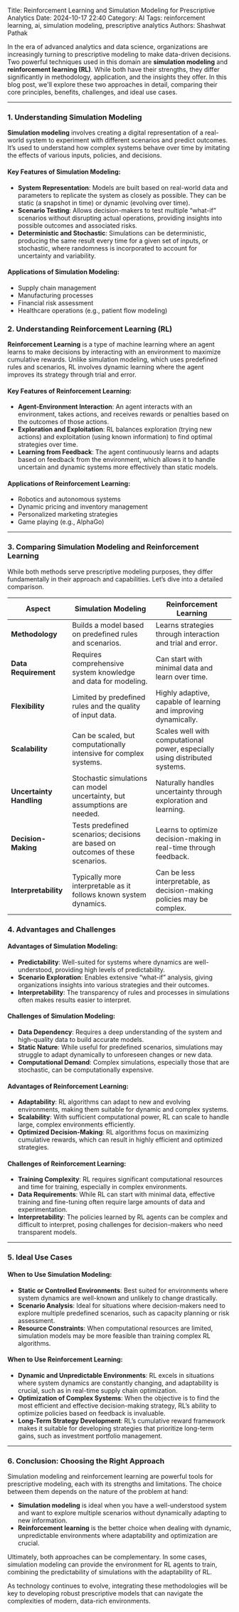 Title: Reinforcement Learning and Simulation Modeling for Prescriptive Analytics
Date: 2024-10-17 22:40
Category: AI
Tags: reinforcement learning, ai, simulation modeling, prescriptive analytics
Authors: Shashwat Pathak

In the era of advanced analytics and data science, organizations are increasingly turning to prescriptive modeling to make data-driven decisions. Two powerful techniques used in this domain are **simulation modeling** and **reinforcement learning (RL)**. While both have their strengths, they differ significantly in methodology, application, and the insights they offer. In this blog post, we'll explore these two approaches in detail, comparing their core principles, benefits, challenges, and ideal use cases.

---

### **1. Understanding Simulation Modeling**

**Simulation modeling** involves creating a digital representation of a real-world system to experiment with different scenarios and predict outcomes. It’s used to understand how complex systems behave over time by imitating the effects of various inputs, policies, and decisions.

#### **Key Features of Simulation Modeling:**
- **System Representation**: Models are built based on real-world data and parameters to replicate the system as closely as possible. They can be static (a snapshot in time) or dynamic (evolving over time).
- **Scenario Testing**: Allows decision-makers to test multiple “what-if” scenarios without disrupting actual operations, providing insights into possible outcomes and associated risks.
- **Deterministic and Stochastic**: Simulations can be deterministic, producing the same result every time for a given set of inputs, or stochastic, where randomness is incorporated to account for uncertainty and variability.

#### **Applications of Simulation Modeling:**
- Supply chain management
- Manufacturing processes
- Financial risk assessment
- Healthcare operations (e.g., patient flow modeling)
  
### **2. Understanding Reinforcement Learning (RL)**

**Reinforcement Learning** is a type of machine learning where an agent learns to make decisions by interacting with an environment to maximize cumulative rewards. Unlike simulation modeling, which uses predefined rules and scenarios, RL involves dynamic learning where the agent improves its strategy through trial and error.

#### **Key Features of Reinforcement Learning:**
- **Agent-Environment Interaction**: An agent interacts with an environment, takes actions, and receives rewards or penalties based on the outcomes of those actions.
- **Exploration and Exploitation**: RL balances exploration (trying new actions) and exploitation (using known information) to find optimal strategies over time.
- **Learning from Feedback**: The agent continuously learns and adapts based on feedback from the environment, which allows it to handle uncertain and dynamic systems more effectively than static models.

#### **Applications of Reinforcement Learning:**
- Robotics and autonomous systems
- Dynamic pricing and inventory management
- Personalized marketing strategies
- Game playing (e.g., AlphaGo)

---

### **3. Comparing Simulation Modeling and Reinforcement Learning**

While both methods serve prescriptive modeling purposes, they differ fundamentally in their approach and capabilities. Let’s dive into a detailed comparison.

| **Aspect**               | **Simulation Modeling**                                    | **Reinforcement Learning**                                     |
|-------------------------|-----------------------------------------------------------|---------------------------------------------------------------|
| **Methodology**         | Builds a model based on predefined rules and scenarios.   | Learns strategies through interaction and trial and error.    |
| **Data Requirement**    | Requires comprehensive system knowledge and data for modeling. | Can start with minimal data and learn over time.              |
| **Flexibility**         | Limited by predefined rules and the quality of input data. | Highly adaptive, capable of learning and improving dynamically.|
| **Scalability**         | Can be scaled, but computationally intensive for complex systems. | Scales well with computational power, especially using distributed systems. |
| **Uncertainty Handling**| Stochastic simulations can model uncertainty, but assumptions are needed. | Naturally handles uncertainty through exploration and learning.|
| **Decision-Making**     | Tests predefined scenarios; decisions are based on outcomes of these scenarios. | Learns to optimize decision-making in real-time through feedback. |
| **Interpretability**    | Typically more interpretable as it follows known system dynamics. | Can be less interpretable, as decision-making policies may be complex. |

### **4. Advantages and Challenges**

#### **Advantages of Simulation Modeling:**
- **Predictability**: Well-suited for systems where dynamics are well-understood, providing high levels of predictability.
- **Scenario Exploration**: Enables extensive “what-if” analysis, giving organizations insights into various strategies and their outcomes.
- **Interpretability**: The transparency of rules and processes in simulations often makes results easier to interpret.

#### **Challenges of Simulation Modeling:**
- **Data Dependency**: Requires a deep understanding of the system and high-quality data to build accurate models.
- **Static Nature**: While useful for predefined scenarios, simulations may struggle to adapt dynamically to unforeseen changes or new data.
- **Computational Demand**: Complex simulations, especially those that are stochastic, can be computationally expensive.

#### **Advantages of Reinforcement Learning:**
- **Adaptability**: RL algorithms can adapt to new and evolving environments, making them suitable for dynamic and complex systems.
- **Scalability**: With sufficient computational power, RL can scale to handle large, complex environments efficiently.
- **Optimized Decision-Making**: RL algorithms focus on maximizing cumulative rewards, which can result in highly efficient and optimized strategies.

#### **Challenges of Reinforcement Learning:**
- **Training Complexity**: RL requires significant computational resources and time for training, especially in complex environments.
- **Data Requirements**: While RL can start with minimal data, effective training and fine-tuning often require large amounts of data and experimentation.
- **Interpretability**: The policies learned by RL agents can be complex and difficult to interpret, posing challenges for decision-makers who need transparent models.

---

### **5. Ideal Use Cases**

#### **When to Use Simulation Modeling:**
- **Static or Controlled Environments**: Best suited for environments where system dynamics are well-known and unlikely to change drastically.
- **Scenario Analysis**: Ideal for situations where decision-makers need to explore multiple predefined scenarios, such as capacity planning or risk assessment.
- **Resource Constraints**: When computational resources are limited, simulation models may be more feasible than training complex RL algorithms.

#### **When to Use Reinforcement Learning:**
- **Dynamic and Unpredictable Environments**: RL excels in situations where system dynamics are constantly changing, and adaptability is crucial, such as in real-time supply chain optimization.
- **Optimization of Complex Systems**: When the objective is to find the most efficient and effective decision-making strategy, RL’s ability to optimize policies based on feedback is invaluable.
- **Long-Term Strategy Development**: RL’s cumulative reward framework makes it suitable for developing strategies that prioritize long-term gains, such as investment portfolio management.

---

### **6. Conclusion: Choosing the Right Approach**

Simulation modeling and reinforcement learning are powerful tools for prescriptive modeling, each with its strengths and limitations. The choice between them depends on the nature of the problem at hand:

- **Simulation modeling** is ideal when you have a well-understood system and want to explore multiple scenarios without dynamically adapting to new information.
- **Reinforcement learning** is the better choice when dealing with dynamic, unpredictable environments where adaptability and optimization are crucial.

Ultimately, both approaches can be complementary. In some cases, simulation modeling can provide the environment for RL agents to train, combining the predictability of simulations with the adaptability of RL.

As technology continues to evolve, integrating these methodologies will be key to developing robust prescriptive models that can navigate the complexities of modern, data-rich environments.
